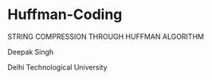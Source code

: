 # Huffman-Coding
STRING COMPRESSION THROUGH HUFFMAN ALGORITHM

Deepak Singh

Delhi Technological University
